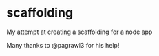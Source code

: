 scaffolding
===========

My attempt at creating a scaffolding for a node app

Many thanks to @pagrawl3 for his help!
